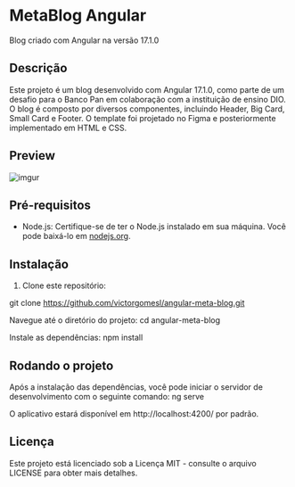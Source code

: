 # MetaBlog Angular

Blog criado com Angular na versão 17.1.0

## Descrição

Este projeto é um blog desenvolvido com Angular 17.1.0, como parte de um desafio para o Banco Pan em colaboração com a instituição de ensino DIO. O blog é composto por diversos componentes, incluindo Header, Big Card, Small Card e Footer. O template foi projetado no Figma e posteriormente implementado em HTML e CSS.

## Preview

![imgur](https://i.imgur.com/kvRdQD7.gif)

## Pré-requisitos

- Node.js: Certifique-se de ter o Node.js instalado em sua máquina. Você pode baixá-lo em [nodejs.org](https://nodejs.org/).

## Instalação

1. Clone este repositório:

git clone https://github.com/victorgomesl/angular-meta-blog.git

Navegue até o diretório do projeto:
cd angular-meta-blog

Instale as dependências:
npm install

## Rodando o projeto
Após a instalação das dependências, você pode iniciar o servidor de desenvolvimento com o seguinte comando:
ng serve

O aplicativo estará disponível em http://localhost:4200/ por padrão.

## Licença
Este projeto está licenciado sob a Licença MIT - consulte o arquivo LICENSE para obter mais detalhes.

